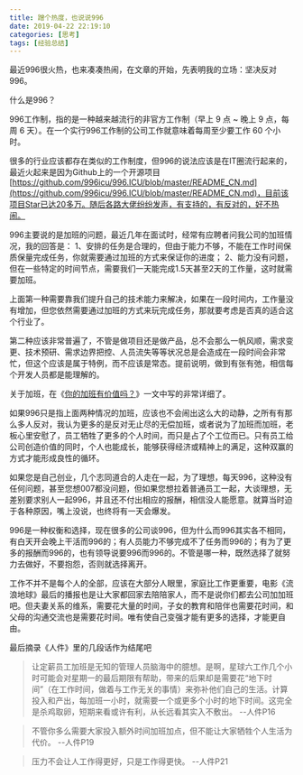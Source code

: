 ```yaml
---
title: 蹭个热度，也说说996
date: 2019-04-22 22:19:10
categories: [思考]
tags: [经验总结]
---
```


最近996很火热，也来凑凑热闹，在文章的开始，先表明我的立场：坚决反对996。

什么是996？

<!--more-->

996工作制，指的是一种越来越流行的非官方工作制（早上 9 点 ~ 晚上 9 点，每周 6 天）。在一个实行996工作制的公司工作就意味着每周至少要工作 60 个小时。

很多的行业应该都存在类似的工作制度，但996的说法应该是在IT圈流行起来的，最近火起来是因为Github上的一个开源项目[https://github.com/996icu/996.ICU/blob/master/README_CN.md](https://github.com/996icu/996.ICU/blob/master/README_CN.md)，目前该项目Star已达20多万。随后各路大佬纷纷发声，有支持的，有反对的，好不热闹。

996主要说的是加班的问题，最近几年在面试时，经常有应聘者问我公司的加班情况，我的回答是：
1、安排的任务是合理的，但由于能力不够，不能在工作时间保质保量完成任务，你就需要通过加班的方式来保证你的进度；
2、能力没有问题，但在一些特定的时间节点，需要我们一天能完成1.5天甚至2天的工作量，这时就需要加班。

上面第一种需要靠我们提升自己的技术能力来解决，如果在一段时间内，工作量没有增加，但您依然需要通过加班的方式来玩完成任务，那就要考虑是否真的适合这个行业了。

第二种应该非常普遍了，不管是做项目还是做产品，总不会那么一帆风顺，需求变更、技术预研、需求边界把控、人员流失等等状况总是会造成在一段时间会非常忙，但这个应该是属于特例，而不应该是常态。提前说明，做到有张有弛，相信每个开发人员都是能理解的。

关于加班，在《[你的加班有价值吗？](http://fwhyy.com/2018/10/is-your-overtime-worth/)》一文中写的非常详细了。

如果996只是指上面两种情况的加班，应该也不会闹出这么大的动静，之所有有那么多人反对，我认为更多的是反对无止尽的无偿加班，或者说为了加班而加班，老板心里安慰了，员工牺牲了更多的个人时间，而只是占了个工位而已。只有员工给公司创造价值的同时，个人也能成长，能够获得经济或精神上的满足，这种双赢的方式才能形成良性的循环。

如果您是自己创业，几个志同道合的人走在一起，为了理想，每天996，这种没有任何问题，甚至您想007都没问题，但如果您想拉着普通员工一起，大谈理想，无差别要求别人一起996，并且还不付出相应的报酬，相信没人能愿意。就算当时迫于各种原因，嘴上没说，也终将有一天会爆发。

996是一种权衡和选择，现在很多的公司谈996，但为什么而996其实各不相同，有白天开会晚上干活而996的；有人员能力不够完成不了任务而996的；有为了更多的报酬而996的，也有领导说要996而996的。不管是哪一种，既然选择了就努力去做好，不要抱怨，否则就选择离开。

工作不并不是每个人的全部，应该在大部分人眼里，家庭比工作更重要，电影《流浪地球》最后的播报也是让大家都回家去陪陪家人，而不是说你们都去公司加加班吧。但夫妻关系的维系，需要花大量的时间，子女的教育和陪伴也需要花时间，和父母的沟通交流也是需要花时间。唯有使自己变强才能有更多的选择，才能更自由。

最后摘录《人件》里的几段话作为结尾吧

>让定薪员工加班是无知的管理人员脑海中的臆想。是啊，星球六工作几个小时可能会对星期一的最后期限有帮助，带来的后果却是需要花“地下时间”（在工作时间，做着与工作无关的事情）来弥补他们自己的生活。计算投入和产出，每加班一小时，就需要一个或更多个小时的地下时间。这完全是杀鸡取卵，短期来看或许有利，从长远看其实入不敷出。    --人件P16

>不管你多么需要大家投入额外时间加班加点，但不能让大家牺牲个人生活为代价。    --人件P19

>压力不会让人工作得更好，只是工作得更快。    --人件P21

